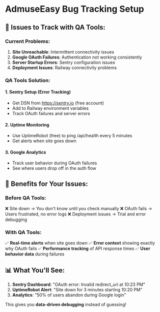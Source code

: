 # AdmuseEasy Bug Tracking Setup

## 🚨 Issues to Track with QA Tools:

### Current Problems:
1. **Site Unreachable**: Intermittent connectivity issues
2. **Google OAuth Failures**: Authentication not working consistently
3. **Server Startup Errors**: Sentry configuration issues
4. **Deployment Issues**: Railway connectivity problems

### QA Tools Solution:

#### 1. Sentry Setup (Error Tracking)
- Get DSN from https://sentry.io (free account)
- Add to Railway environment variables
- Track OAuth failures and server errors

#### 2. Uptime Monitoring
- Use UptimeRobot (free) to ping /api/health every 5 minutes
- Get alerts when site goes down

#### 3. Google Analytics
- Track user behavior during OAuth failures
- See where users drop off in the auth flow

## 🎯 Benefits for Your Issues:

### Before QA Tools:
❌ Site down → You don't know until you check manually
❌ OAuth fails → Users frustrated, no error logs
❌ Deployment issues → Trial and error debugging

### With QA Tools:
✅ **Real-time alerts** when site goes down
✅ **Error context** showing exactly why OAuth fails
✅ **Performance tracking** of API response times
✅ **User behavior data** during failures

## 📊 What You'll See:

1. **Sentry Dashboard**: "OAuth error: Invalid redirect_uri at 10:23 PM"
2. **UptimeRobot Alert**: "Site down for 3 minutes starting 10:20 PM"
3. **Analytics**: "50% of users abandon during Google login"

This gives you **data-driven debugging** instead of guessing!